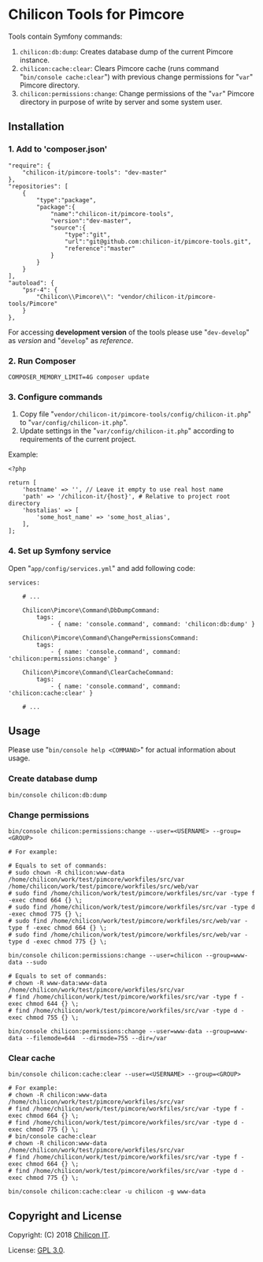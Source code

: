   
# Chilicon Tools for Pimcore

Tools contain Symfony commands:

1. `chilicon:db:dump`: Creates database dump of the current Pimcore instance.
1. `chilicon:cache:clear`: Clears Pimcore cache (runs command "`bin/console cache:clear`")  with previous change permissions for "`var`" Pimcore directory.
1. `chilicon:permissions:change`: Change permissions of the  "`var`" Pimcore directory in purpose of write by server and some system user.

## Installation

### 1. Add to 'composer.json'

    "require": {
        "chilicon-it/pimcore-tools": "dev-master" 
    },
    "repositories": [
        {
            "type":"package",
            "package":{
                "name":"chilicon-it/pimcore-tools",
                "version":"dev-master",
                "source":{
                    "type":"git",
                    "url":"git@github.com:chilicon-it/pimcore-tools.git",
                    "reference":"master" 
                }
            }
        }
    ],
    "autoload": {
        "psr-4": {
            "Chilicon\\Pimcore\\": "vendor/chilicon-it/pimcore-tools/Pimcore" 
        }
    },

For accessing **development version** of the tools please use "`dev-develop`" as *version* and "`develop`" as *reference*.

### 2. Run Composer

    COMPOSER_MEMORY_LIMIT=4G composer update

### 3. Configure commands

1. Copy file "`vendor/chilicon-it/pimcore-tools/config/chilicon-it.php`" to "`var/config/chilicon-it.php`".
1. Update settings in the "`var/config/chilicon-it.php`" according to requirements of the current project.

Example:

    <?php
    
    return [
        'hostname' => '', // Leave it empty to use real host name
        'path' => '/chilicon-it/{host}', # Relative to project root directory
        'hostalias' => [
            'some_host_name' => 'some_host_alias',
        ],
    ];

### 4. Set up Symfony service

Open "`app/config/services.yml`" and add following code:

    services:
        
        # ...
        
        Chilicon\Pimcore\Command\DbDumpCommand:
            tags:
                - { name: 'console.command', command: 'chilicon:db:dump' }
        
        Chilicon\Pimcore\Command\ChangePermissionsCommand:
            tags:
                - { name: 'console.command', command: 'chilicon:permissions:change' }
        
        Chilicon\Pimcore\Command\ClearCacheCommand:
            tags:
                - { name: 'console.command', command: 'chilicon:cache:clear' }
        
        # ...

## Usage

Please use "`bin/console help <COMMAND>`" for actual information about usage.

### Create database dump

    bin/console chilicon:db:dump

### Change permissions

    bin/console chilicon:permissions:change --user=<USERNAME> --group=<GROUP>
    
    # For example:
    
    # Equals to set of commands:
    # sudo chown -R chilicon:www-data /home/chilicon/work/test/pimcore/workfiles/src/var /home/chilicon/work/test/pimcore/workfiles/src/web/var
    # sudo find /home/chilicon/work/test/pimcore/workfiles/src/var -type f -exec chmod 664 {} \;
    # sudo find /home/chilicon/work/test/pimcore/workfiles/src/var -type d -exec chmod 775 {} \;
    # sudo find /home/chilicon/work/test/pimcore/workfiles/src/web/var -type f -exec chmod 664 {} \;
    # sudo find /home/chilicon/work/test/pimcore/workfiles/src/web/var -type d -exec chmod 775 {} \;
        
    bin/console chilicon:permissions:change --user=chilicon --group=www-data --sudo
    
    # Equals to set of commands:
    # chown -R www-data:www-data /home/chilicon/work/test/pimcore/workfiles/src/var
    # find /home/chilicon/work/test/pimcore/workfiles/src/var -type f -exec chmod 644 {} \;
    # find /home/chilicon/work/test/pimcore/workfiles/src/var -type d -exec chmod 755 {} \;
            
    bin/console chilicon:permissions:change --user=www-data --group=www-data --filemode=644  --dirmode=755 --dir=/var

### Clear cache

    bin/console chilicon:cache:clear --user=<USERNAME> --group=<GROUP>
    
    # For example:
    # chown -R chilicon:www-data /home/chilicon/work/test/pimcore/workfiles/src/var
    # find /home/chilicon/work/test/pimcore/workfiles/src/var -type f -exec chmod 664 {} \;
    # find /home/chilicon/work/test/pimcore/workfiles/src/var -type d -exec chmod 775 {} \;
    # bin/console cache:clear
    # chown -R chilicon:www-data /home/chilicon/work/test/pimcore/workfiles/src/var
    # find /home/chilicon/work/test/pimcore/workfiles/src/var -type f -exec chmod 664 {} \;
    # find /home/chilicon/work/test/pimcore/workfiles/src/var -type d -exec chmod 775 {} \;
        
    bin/console chilicon:cache:clear -u chilicon -g www-data

## Copyright and License

Copyright: (C) 2018 [Chilicon IT](https://www.chilicon-it.de/).

License: [GPL 3.0](gpl-3.0.txt).

